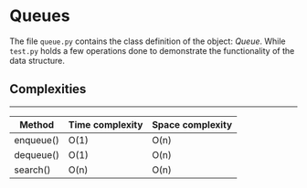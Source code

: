 # Queues 

The file `queue.py` contains the class definition of the object: *Queue*. While `test.py` holds a few operations done to demonstrate the functionality of the data structure.

## Complexities
___

| Method       | Time complexity | Space complexity |
|--------------|-----------------|------------------|
| enqueue()    | O(1)            | O(n)             |
| dequeue()    | O(1)            | O(n)             |
| search()     | O(n)            | O(n)             |
